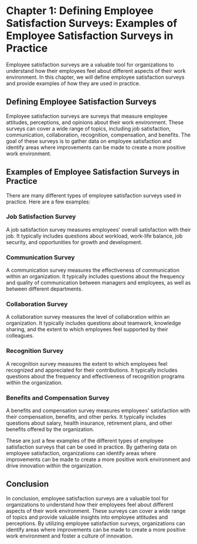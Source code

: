 Chapter 1: Defining Employee Satisfaction Surveys: Examples of Employee Satisfaction Surveys in Practice
========================================================================================================

Employee satisfaction surveys are a valuable tool for organizations to understand how their employees feel about different aspects of their work environment. In this chapter, we will define employee satisfaction surveys and provide examples of how they are used in practice.

Defining Employee Satisfaction Surveys
--------------------------------------

Employee satisfaction surveys are surveys that measure employee attitudes, perceptions, and opinions about their work environment. These surveys can cover a wide range of topics, including job satisfaction, communication, collaboration, recognition, compensation, and benefits. The goal of these surveys is to gather data on employee satisfaction and identify areas where improvements can be made to create a more positive work environment.

Examples of Employee Satisfaction Surveys in Practice
-----------------------------------------------------

There are many different types of employee satisfaction surveys used in practice. Here are a few examples:

### Job Satisfaction Survey

A job satisfaction survey measures employees' overall satisfaction with their job. It typically includes questions about workload, work-life balance, job security, and opportunities for growth and development.

### Communication Survey

A communication survey measures the effectiveness of communication within an organization. It typically includes questions about the frequency and quality of communication between managers and employees, as well as between different departments.

### Collaboration Survey

A collaboration survey measures the level of collaboration within an organization. It typically includes questions about teamwork, knowledge sharing, and the extent to which employees feel supported by their colleagues.

### Recognition Survey

A recognition survey measures the extent to which employees feel recognized and appreciated for their contributions. It typically includes questions about the frequency and effectiveness of recognition programs within the organization.

### Benefits and Compensation Survey

A benefits and compensation survey measures employees' satisfaction with their compensation, benefits, and other perks. It typically includes questions about salary, health insurance, retirement plans, and other benefits offered by the organization.

These are just a few examples of the different types of employee satisfaction surveys that can be used in practice. By gathering data on employee satisfaction, organizations can identify areas where improvements can be made to create a more positive work environment and drive innovation within the organization.

Conclusion
----------

In conclusion, employee satisfaction surveys are a valuable tool for organizations to understand how their employees feel about different aspects of their work environment. These surveys can cover a wide range of topics and provide valuable insights into employee attitudes and perceptions. By utilizing employee satisfaction surveys, organizations can identify areas where improvements can be made to create a more positive work environment and foster a culture of innovation.
